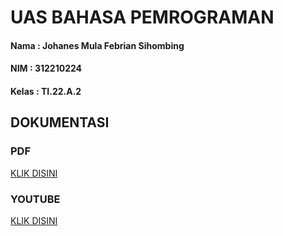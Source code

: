 # UAS BAHASA PEMROGRAMAN
#### Nama  : Johanes Mula Febrian Sihombing
#### NIM   : 312210224
#### Kelas : TI.22.A.2
## DOKUMENTASI
### PDF
[KLIK DISINI](https://drive.google.com/file/d/1yShv3SiJ1kvDPHCEtBlAI47HU7KaLxeS/view?usp=sharing)
### YOUTUBE
[KLIK DISINI](https://youtu.be/SgLcKMQZc0s)
